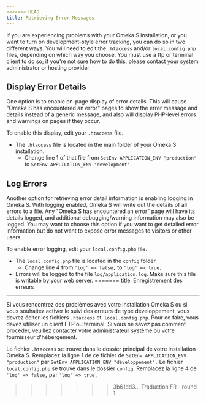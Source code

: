```yaml
---
<<<<<<< HEAD
title: Retrieving Error Messages
---
```

If you are experiencing problems with your Omeka S installation, or you want to turn on development-style error tracking, you can do so in two different ways. You will need to edit the `.htaccess` and/or `local.config.php` files, depending on which way you choose. You must use a ftp or terminal client to do so; if you're not sure how to do this, please contact your system administrator or hosting provider. 

## Display Error Details

One option is to enable on-page display of error details. This will cause "Omeka S has encountered an error" pages to show the error message and details instead of a generic message, and also will display PHP-level errors and warnings on pages if they occur.

To enable this display, edit your `.htaccess` file.

- The `.htaccess` file is located in the main folder of your Omeka S installation.
    - Change line 1 of that file from `SetEnv APPLICATION_ENV "production"` to `SetEnv APPLICATION_ENV "development"`

## Log Errors

Another option for retrieving error detail information is enabling logging in Omeka S. With logging enabled, Omeka S will write out the details of all errors to a file. Any "Omeka S has encountered an error" page will have its details logged, and additional debugging/warning information may also be logged. You may want to choose this option if you want to get detailed error information but do not want to expose error messages to visitors or other users.

To enable error logging, edit your `local.config.php` file.

- The `local.config.php` file is located in the `config` folder.
    - Change line 4 from `'log' => false,` to `'log' => true,`
- Errors will be logged to the file `log/application.log`. Make sure this file is writable by your web server.
=======
title: Enregistrement des erreurs
---
Si vous rencontrez des problèmes avec votre installation Omeka S ou si vous souhaitez activer le suivi des erreurs de type développement, vous devrez éditer les fichiers `.htaccess` et` local.config.php`. Pour ce faire, vous devez utiliser un client FTP ou terminal. Si vous ne savez pas comment procéder, veuillez contacter votre administrateur système ou votre fournisseur d'hébergement.

Le fichier `.htaccess` se trouve dans le dossier principal de votre installation Omeka S.
         Remplacez la ligne 1 de ce fichier de `SetEnv APPLICATION_ENV "production"` par `SetEnv APPLICATION_ENV "développement".`
     Le fichier `local.config.php` se trouve dans le dossier `config`.
         Remplacez la ligne 4 de `'log' => false,` par `'log' => true,`
>>>>>>> 3b61dd3... Traduction FR - round 1
